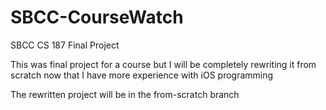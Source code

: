 # SBCC-CourseWatch
SBCC CS 187 Final Project

This was final project for a course but I will be completely rewriting it from scratch now that I have more experience with iOS programming

The rewritten project will be in the from-scratch branch
